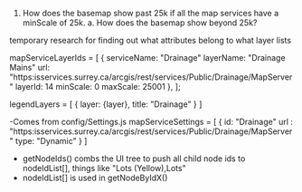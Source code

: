 1. How does the basemap show past 25k if all the map services have a minScale of 25k.
    a. How does the basemap show beyond 25k? 

temporary research for finding out what attributes belong to what layer lists

mapServiceLayerIds = [
    {
        serviceName: "Drainage"
        layerName: "Drainage Mains"
        url: "https:isservices.surrey.ca/arcgis/rest/services/Public/Drainage/MapServer"
        layerId: 14
        minScale: 0
        maxScale: 25001
    },
];

legendLayers = [
    {
        layer: {layer},
        title: "Drainage"
    }
]

-Comes from config/Settings.js
mapServiceSettings = [
    {
        id: "Drainage"
        url : "https:isservices.surrey.ca/arcgis/rest/services/Public/Drainage/MapServer"
        type: "Dynamic"
    }
]

- getNodeIds() combs the UI tree to push all child node ids to nodeIdList[], things like "Lots (Yellow),Lots"
- nodeIdList[] is used in getNodeByIdX()